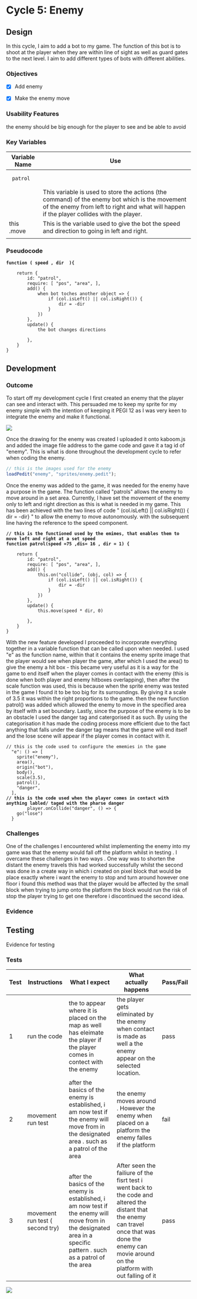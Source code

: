 # Cycle 5: Enemy

##

## Design

In this cycle, I aim to add a bot to my game. The function of this bot is to shoot at the player when they are within line of sight as well as guard gates to the next level. I aim to add different types of bots with different abilities. &#x20;

### Objectives



* [x] Add enemy&#x20;
* [x] Make the enemy move



### Usability Features

&#x20; the enemy should be big enough for the player to see and be able to avoid&#x20;

### Key Variables

| Variable Name                    | Use                                                                                                                                                                                          |
| -------------------------------- | -------------------------------------------------------------------------------------------------------------------------------------------------------------------------------------------- |
| <pre><code> patrol
</code></pre> | This variable is used to store the actions (the command) of the enemy bot which is the movement of the enemy from left to right and what will happen if the player collides with the player. |
| this .move                       | This is the variable used to give the bot the speed and direction to going in left and right.                                                                                                |
|                                  |                                                                                                                                                                                              |

### Pseudocode

<pre><code><strong>function ( speed , dir  ){
</strong>
	return {
		id: "patrol",
		require: [ "pos", "area", ],
		add() {
			when bot toches another object => {
				if (col.isLeft() || col.isRight()) {
					dir = -dir
				}
			})
		},
		update() {
			the bot changes directions 
      
		},
	}
}
</code></pre>

## Development

### Outcome



To start off my development cycle I first created an enemy that the player can see and interact with. This persuaded me to keep my sprite for my enemy simple with the intention of keeping it PEGI 12 as I was very keen to integrate the enemy and make it functional.

![](<../.gitbook/assets/image (10) (4).png>)



Once the drawing for the enemy was created I uploaded it onto kaboom.js and added the image file address to the game code and gave it a tag id of "enemy". This is what is done throughout the development cycle to refer when coding the enemy.

```javascript
// this is the images used for the enemy
loadPedit("enemy", "sprites/enemy.pedit");
```

Once the enemy was added to the game, it was needed for the enemy have a purpose in the game.  The function called "patrols" allows the enemy to move around in a set area. Currently, I have set the movement of the enemy only to left and right direction as this is what is needed in my game. This has been achieved with the two lines of code " (col.isLeft() || col.isRight()) { dir = -dir} "  to allow the enemy to move autonomously. with the subsequent line having the reference to the speed component.



<pre class="language-javascript"><code class="lang-javascript"><strong>// this is the functioned used by the emimes, that enables them to move left and right at a set speed 
</strong><strong>function patrol(speed =75 ,dis= 16 , dir = 1) {
</strong>
	return {
		id: "patrol",
		require: [ "pos", "area", ],
		add() {
			this.on("collide", (obj, col) => {
				if (col.isLeft() || col.isRight()) {
					dir = -dir
				}
			})
		},
		update() {
			this.move(speed * dir, 0)
      
		},
	}
}
</code></pre>

With the new feature developed I proceeded to incorporate everything together in a variable function that can be called upon when needed. I used "e" as the function name, within that it contains the enemy sprite image that the player would see when player the game, after which I used the area() to give the enemy a hit box - this became very useful as it is a way for the game to end itself when the player comes in contact with the enemy (this is done when both player and enemy hitboxes overlapping), then after the scale function was used, this is because when the sprite enemy was tested in the game I found it to be too big for its surroundings. By giving it a scale of 3.5 it was within the right proportions to the game. then the new function patrol() was added which allowed the enemy to move in the specified area by itself with a set boundary. Lastly, since the purpose of the enemy is to be an obstacle I used the danger tag and catergorised it as such. By using the categorisation it has made the coding process more efficient due to the fact anything that falls under the danger tag means that the game will end itself and the lose scene will appear if the player comes in contact with it.&#x20;

<pre class="language-javascript"><code class="lang-javascript">// this is the code used to configure the ememies in the game 
  "e": () => [
    sprite("enemy"),
    area(),
    origin("bot"),
    body(),
    scale(3.5),
    patrol(),
    "danger",
  ],
<strong>// this is the code used when the player comes in contact with anything labled/ taged with the pharse danger 
</strong>        player.onCollide("danger", () => {
    go("lose")
  }
</code></pre>



### Challenges

One of the challenges I encountered whilst implementing the enemy into my game was that the enemy would fall off the platform whilst in testing . I overcame these challenges in two ways . One way was to shorten the distant the enemy travels this had worked successfully whilst the second was done in a create way in which i created on pixel block that would be place exactly where i want the enemy to stop and turn around however one floor i found this method was that the player would be affected by the small block when trying to jump onto the platform the block would run the risk of stop the player trying to get one  therefore i discontinued the second idea.&#x20;

### Evidence

## Testing

Evidence for testing

### Tests

| Test | Instructions                    | What I expect                                                                                                                                                       | What actually happens                                                                                                                                                                                    | Pass/Fail |
| ---- | ------------------------------- | ------------------------------------------------------------------------------------------------------------------------------------------------------------------- | -------------------------------------------------------------------------------------------------------------------------------------------------------------------------------------------------------- | --------- |
| 1    | run the code                    | the to appear where it is placed on the map as well has eleimate the player if the player comes in contect with the enemy                                           | the player gets eliminated by the enemy when contact is made as well a the enemy appear on the selected location.                                                                                        | pass      |
| 2    | movement run test               | after the basics of the enemy is established, i am now test if the enemy will move from in the designated area . such as a patrol of the area                       | the enemy moves around . However the enemy when placed on a platform the enemy falles if the platform                                                                                                    | fail      |
| 3    | movement run test ( second try) | after the basics of the enemy is established, i am now test if the enemy will move from in the designated area in a specific pattern . such as a patrol of the area | After seen the failiure of the fisrt test i went back to the code and altered the distant that the enemy can travel once that was done the enemy can movie around on the platform with out falling of it | pass      |

![](<../.gitbook/assets/image (8) (4).png>)
